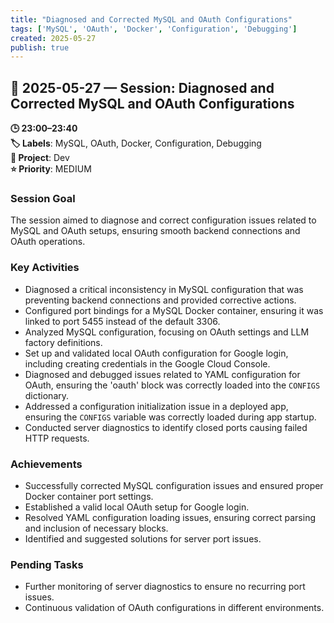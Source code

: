 ```yaml
---
title: "Diagnosed and Corrected MySQL and OAuth Configurations"
tags: ['MySQL', 'OAuth', 'Docker', 'Configuration', 'Debugging']
created: 2025-05-27
publish: true
---
```


## 📅 2025-05-27 — Session: Diagnosed and Corrected MySQL and OAuth Configurations

**🕒 23:00–23:40**  
**🏷️ Labels**: MySQL, OAuth, Docker, Configuration, Debugging  
**📂 Project**: Dev  
**⭐ Priority**: MEDIUM  


### Session Goal
The session aimed to diagnose and correct configuration issues related to MySQL and OAuth setups, ensuring smooth backend connections and OAuth operations.

### Key Activities
- Diagnosed a critical inconsistency in MySQL configuration that was preventing backend connections and provided corrective actions.
- Configured port bindings for a MySQL Docker container, ensuring it was linked to port 5455 instead of the default 3306.
- Analyzed MySQL configuration, focusing on OAuth settings and LLM factory definitions.
- Set up and validated local OAuth configuration for Google login, including creating credentials in the Google Cloud Console.
- Diagnosed and debugged issues related to YAML configuration for OAuth, ensuring the 'oauth' block was correctly loaded into the `CONFIGS` dictionary.
- Addressed a configuration initialization issue in a deployed app, ensuring the `CONFIGS` variable was correctly loaded during app startup.
- Conducted server diagnostics to identify closed ports causing failed HTTP requests.

### Achievements
- Successfully corrected MySQL configuration issues and ensured proper Docker container port settings.
- Established a valid local OAuth setup for Google login.
- Resolved YAML configuration loading issues, ensuring correct parsing and inclusion of necessary blocks.
- Identified and suggested solutions for server port issues.

### Pending Tasks
- Further monitoring of server diagnostics to ensure no recurring port issues.
- Continuous validation of OAuth configurations in different environments.
